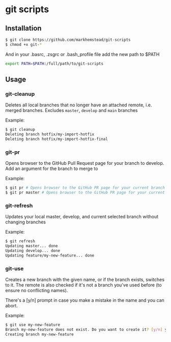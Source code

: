 # git scripts

## Installation

```sh
$ git clone https://github.com/markhemstead/git-scripts
$ chmod +x git-*
```

And in your .basrc, .zsgrc or .bash_profile file add the new path to $PATH
```sh
export PATH=$PATH:/full/path/to/git-scripts
```

## Usage

### git-cleanup
Deletes all local branches that no longer have an attached remote, i.e. merged branches. Excludes `master`, `develop` and `main` branches

Example:
```sh
$ git cleanup
Deleting branch hotfix/my-import-hotfix
Deleting branch hotfix/my-import-hotfix-final
```

### git-pr
Opens browser to the GitHub Pull Request page for your branch to develop. Add an argument for the branch to merge to

Example:
```sh
$ git pr # Opens browser to the GitHub PR page for your current branch to merge develop
$ git pr master # Opens browser to the GitHub PR page for your current branch to merge to master
```

### git-refresh
Updates your local master, develop, and current selected branch without changing branches

Example:
```sh
$ git refresh
Updating master... done
Updating develop... done
Updating feature/my-new-feature... done
```

### git-use
Creates a new branch with the given name, or if the branch exists, switches to it. The remote is also checked if it's not a branch you've used before (to ensure no conflicting names).

There's a [y/n] prompt in case you make a mistake in the name and you can abort.

Example:
```sh
$ git use my-new-feature
Branch my-new-feature does not exist. Do you want to create it? [y/n] y
Creating branch my-new-feature
```
